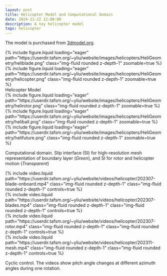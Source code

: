 ```yaml
---
layout: post
title: Helicopter Model and Computational Domain
date: 2024-11-22 12:00:00
description: A toy helicopter model
tags: helicopter
---
```


The model is purchased from [3dmodel.org](https://3dmodels.org/3d-models/airbus-helicopters-h160/#reviews).

<div class="row mt-3">
    <div class="col-sm mt-3 mt-md-0">
        {% include figure.liquid loading="eager" path="https://userdir.tafsm.org/~yliu/website/images/helicopters/HeliGeometry/heliblade.png" class="img-fluid rounded z-depth-1" zoomable=true %}
    </div>
    <div class="col-sm mt-3 mt-md-0">
        {% include figure.liquid loading="eager" path="https://userdir.tafsm.org/~yliu/website/images/helicopters/HeliGeometry/helicopter.png" class="img-fluid rounded z-depth-1" zoomable=true %}
    </div>
</div>
<div class="caption">
    Helicopter Model
</div>

<div class="row mt-3">
    <div class="col-sm mt-3 mt-md-0">
        {% include figure.liquid loading="eager" path="https://userdir.tafsm.org/~yliu/website/images/helicopters/HeliGeometry/helirotor.png" class="img-fluid rounded z-depth-1" zoomable=true %}
    </div>
    <div class="col-sm mt-3 mt-md-0">
        {% include figure.liquid loading="eager" path="https://userdir.tafsm.org/~yliu/website/images/helicopters/HeliGeometry/heliball.png" class="img-fluid rounded z-depth-1" zoomable=true %}
    </div>
    <div class="col-sm mt-3 mt-md-0">
        {% include figure.liquid loading="eager" path="https://userdir.tafsm.org/~yliu/website/images/helicopters/HeliGeometry/helifuture.png" class="img-fluid rounded z-depth-1" zoomable=true %}
    </div>
</div>

Computational domain. Slip interface (SI) for high-resolution mesh representation of boundary layer (_Green_), and SI for rotor and helicopter motion (_Transparent_)

<div class="row mt-3">
    <div class="col-sm mt-3 mt-md-0">
        {% include video.liquid path="https://userdir.tafsm.org/~yliu/website/videos/helicopter/202307-blade-onboard.mp4" class="img-fluid rounded z-depth-1" class="img-fluid rounded z-depth-1" controls=true %}
    </div>
    <div class="col-sm mt-3 mt-md-0">
        {% include video.liquid path="https://userdir.tafsm.org/~yliu/website/videos/helicopter/202307-blades.mp4" class="img-fluid rounded z-depth-1" class="img-fluid rounded z-depth-1" controls=true %}
    </div>
    <div class="col-sm mt-3 mt-md-0">
        {% include video.liquid path="https://userdir.tafsm.org/~yliu/website/videos/helicopter/202307-rotor.mp4" class="img-fluid rounded z-depth-1" class="img-fluid rounded z-depth-1" controls=true %}
    </div>
</div>

<div class="row mt-3">
    <div class="col-sm-6 mt-3 mt-md-0">
        {% include video.liquid path="https://userdir.tafsm.org/~yliu/website/videos/helicopter/202311-mesh.mp4" class="img-fluid rounded z-depth-1" class="img-fluid rounded z-depth-1" controls=true %}
    </div>
</div>

Cyclic control. The videos show pitch angle changes at different azimuth angles during one rotation.
